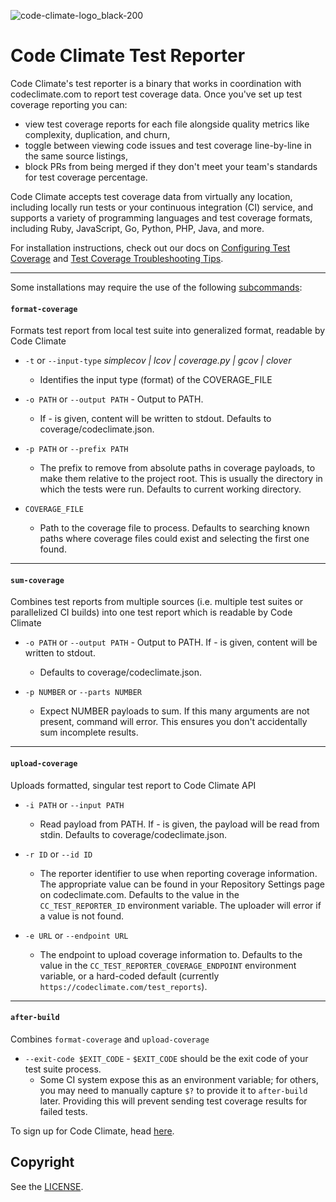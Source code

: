 ![code-climate-logo_black-200](https://user-images.githubusercontent.com/18341459/47682820-32937480-db93-11e8-9d81-e5052a22453b.png)

# Code Climate Test Reporter

Code Climate's test reporter is a binary that works in coordination with codeclimate.com to report test coverage data. Once you've set up test coverage reporting you can:
* view test coverage reports for each file alongside quality metrics like complexity, duplication, and churn,
* toggle between viewing code issues and test coverage line-by-line in the same source listings,
* block PRs from being merged if they don't meet your team's standards for test coverage percentage.

Code Climate accepts test coverage data from virtually any location, including locally run tests or your continuous integration (CI) service, and supports a variety of programming languages and test coverage formats, including Ruby, JavaScript, Go, Python, PHP, Java, and more.

For installation instructions, check out our docs on [Configuring Test Coverage](https://docs.codeclimate.com/docs/configuring-test-coverage) and [Test Coverage Troubleshooting Tips](https://docs.codeclimate.com/docs/test-coverage-troubleshooting-tips).

---

Some installations may require the use of the following [subcommands](https://docs.codeclimate.com/docs/configuring-test-coverage#section-list-of-subcommands): 

#### `format-coverage` 
Formats test report from local test suite into generalized format, readable by Code Climate

- `-t` or  `--input-type` *simplecov | lcov | coverage.py | gcov | clover* 
  - Identifies the input type (format) of the COVERAGE_FILE

- `-o PATH` or  `--output PATH` - Output to PATH. 
  - If - is given, content will be written to stdout. Defaults to coverage/codeclimate.json.

- `-p PATH` or `--prefix PATH` 
  - The prefix to remove from absolute paths in coverage payloads, to make them relative to the project root. This is usually the directory in which the tests were run. Defaults to current working directory.

- `COVERAGE_FILE` 
  - Path to the coverage file to process. Defaults to searching known paths where coverage files could exist and selecting the first one found.

---

#### `sum-coverage` 
Combines test reports from multiple sources (i.e. multiple test suites or parallelized CI builds) into one test report which is readable by Code Climate

- `-o PATH` or  `--output PATH` - Output to PATH. If - is given, content will be written to stdout. 
  - Defaults to coverage/codeclimate.json.

- `-p NUMBER` or `--parts NUMBER` 
  - Expect NUMBER payloads to sum. If this many arguments are not present, command will error. This ensures you don't accidentally sum incomplete results.


---


#### `upload-coverage` 
Uploads formatted, singular test report to Code Climate API

- `-i PATH` or `--input PATH` 
  - Read payload from PATH. If - is given, the payload will be read from stdin. Defaults to coverage/codeclimate.json.

- `-r ID` or  `--id ID` 
  - The reporter identifier to use when reporting coverage information. The appropriate value can be found in your Repository Settings page on codeclimate.com. Defaults to the value in the `CC_TEST_REPORTER_ID` environment variable. The uploader will error if a value is not found.

- `-e URL` or `--endpoint URL` 
  - The endpoint to upload coverage information to. Defaults to the value in the `CC_TEST_REPORTER_COVERAGE_ENDPOINT` environment variable, or a hard-coded default (currently `https://codeclimate.com/test_reports`).

---

#### `after-build` 
Combines `format-coverage` and `upload-coverage`

- `--exit-code $EXIT_CODE` - `$EXIT_CODE` should be the exit code of your test suite process. 
  - Some CI system expose this as an environment variable; for others, you may need to manually capture `$?` to provide it to `after-build` later. Providing this will prevent sending test coverage results for failed tests.


To sign up for Code Climate, head [here](https://codeclimate.com/quality/pricing/).


## Copyright

See the [LICENSE](https://github.com/codeclimate/test-reporter/blob/master/LICENSE).
